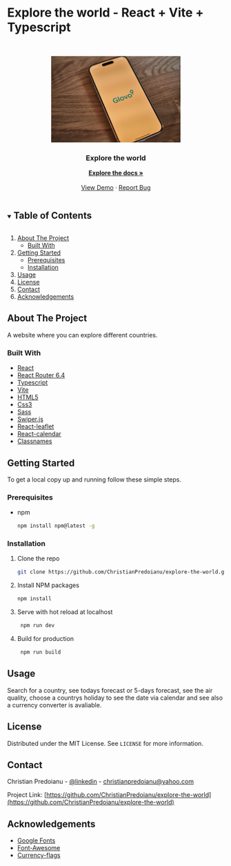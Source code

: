 # Explore the world - React + Vite + Typescript 


 
 <!-- PROJECT LOGO -->   
<br />
<p align="center">
  <a href="https://github.com/ChristianPredoianu/explore-the-world">
    <img src="public/glovo.jpg" alt="Logo" width="300" height="200">
  </a> 
 
  <h3 align="center">Explore the world</h3>
   
  <p align="center">
    <a href="https://github.com/ChristianPredoianu/explore-the-world"><strong>Explore the docs »</strong></a>
    <br />
    <br />
    <a href="https://exploretheworldapp.netlify.app/">View Demo</a>
    ·
    <a href="https://github.com/ChristianPredoianu/explore-the-world/issues">Report Bug</a>
  </p>
</p>

  

<!-- TABLE OF CONTENTS -->
<details open="open">
  <summary><h2 style="display: inline-block">Table of Contents</h2></summary>
  <ol>
    <li>
      <a href="#about-the-project">About The Project</a>
      <ul>
        <li><a href="#built-with">Built With</a></li>
      </ul>
    </li>
    <li>
      <a href="#getting-started">Getting Started</a>
      <ul>
        <li><a href="#prerequisites">Prerequisites</a></li>
        <li><a href="#installation">Installation</a></li>
      </ul>
    </li>
    <li><a href="#usage">Usage</a></li>
    <li><a href="#license">License</a></li>
    <li><a href="#contact">Contact</a></li>
    <li><a href="#acknowledgements">Acknowledgements</a></li>
  </ol>
</details>



<!-- ABOUT THE PROJECT -->
## About The Project

A website where you can explore different countries.

### Built With

* [React](https://react.dev/)
* [React Router 6.4](https://reactrouter.com/en/main)
* [Typescript](https://reactrouter.com/en/main)
* [Vite](https://vitejs.dev/)
* [HTML5](https://developer.mozilla.org/en-US/docs/Glossary/HTML5)
* [Css3](https://developer.mozilla.org/en-US/docs/Web/CSS)
* [Sass](https://sass-lang.com/)
* [Swiper.js](https://swiperjs.com/)
* [React-leaflet](https://react-leaflet.js.org/)
* [React-calendar](https://www.npmjs.com/package/react-calendar)
* [Classnames](https://www.npmjs.com/package/classnames)




<!-- GETTING STARTED -->
## Getting Started

To get a local copy up and running follow these simple steps.

### Prerequisites

* npm
  ```sh
  npm install npm@latest -g
  ```

### Installation

1. Clone the repo
   ```sh
   git clone https://github.com/ChristianPredoianu/explore-the-world.git
   ```
2. Install NPM packages
   ```sh
   npm install
   ``` 
3. Serve with hot reload at localhost
   ```sh
    npm run dev
   ``` 
5. Build for production 
   ```sh
    npm run build
   
   ```

<!-- USAGE EXAMPLES -->
## Usage
Search for a country, see todays forecast or 5-days forecast, see the air quality, choose a countrys holiday
to see the date via calendar and see also a currency converter is avaliable. 


<!-- LICENSE -->
## License

Distributed under the MIT License. See `LICENSE` for more information.


<!-- CONTACT -->
## Contact

Christian Predoianu - [@linkedin](https://se.linkedin.com/in/christian-predoianu-369218157) - christianpredoianu@yahoo.com

Project Link: [https://github.com/ChristianPredoianu/explore-the-world](https://github.com/ChristianPredoianu/explore-the-world)



<!-- ACKNOWLEDGEMENTS --> 
## Acknowledgements
* [Google Fonts](https://fonts.google.com/)
* [Font-Awesome](https://fontawesome.com/)
* [Currency-flags](https://www.npmjs.com/package/currency-flags)
